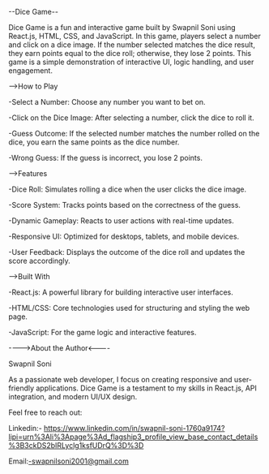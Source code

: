 --Dice Game--

Dice Game is a fun and interactive game built by Swapnil Soni using React.js, HTML, CSS, and JavaScript. 
In this game, players select a number and click on a dice image. If the number selected matches the dice result, 
they earn points equal to the dice roll; otherwise, they lose 2 points. This game is a simple demonstration of interactive 
UI, logic handling, and user engagement.

-->How to Play

-Select a Number: Choose any number you want to bet on.

-Click on the Dice Image: After selecting a number, click the dice to roll it.

-Guess Outcome: If the selected number matches the number rolled on the dice, you earn the same points as the dice number.

-Wrong Guess: If the guess is incorrect, you lose 2 points.

-->Features

-Dice Roll: Simulates rolling a dice when the user clicks the dice image.

-Score System: Tracks points based on the correctness of the guess.

-Dynamic Gameplay: Reacts to user actions with real-time updates.

-Responsive UI: Optimized for desktops, tablets, and mobile devices.

-User Feedback: Displays the outcome of the dice roll and updates the score accordingly.

-->Built With

-React.js: A powerful library for building interactive user interfaces.

-HTML/CSS: Core technologies used for structuring and styling the web page.

-JavaScript: For the game logic and interactive features.


---->About the Author<----

Swapnil Soni

As a passionate web developer, I focus on creating responsive and user-friendly applications. Dice Game is a testament to my skills in React.js, API integration, and modern UI/UX design.

Feel free to reach out:

Linkedin:- https://www.linkedin.com/in/swapnil-soni-1760a9174?lipi=urn%3Ali%3Apage%3Ad_flagship3_profile_view_base_contact_details%3B3ckDS2bIRLyclg1ksfUDrQ%3D%3D

Email:-swapnilsoni2001@gmail.com
